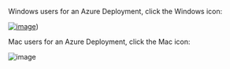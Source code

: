 Windows users for an Azure Deployment, click the Windows icon:

[![image](https://github.com/vitruveo-validators/azure/assets/157662422/d6c0b3e3-eb35-4bd4-a44c-69a5b1dc3e12)](https://github.com/vitruveo-validators/azure/tree/main/Windows))

 Mac users for an Azure Deployment, click the Mac icon:


![image](https://github.com/vitruveo-validators/azure/assets/157662422/4606795a-2489-4eda-9c5b-5ff2592f62b7)
